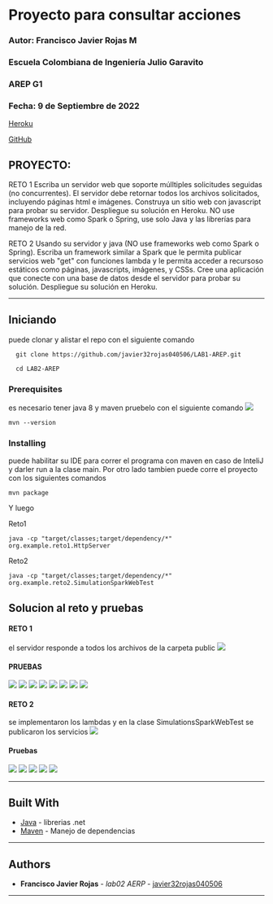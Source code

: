 
# Proyecto para consultar acciones

### Autor: Francisco Javier Rojas M
### Escuela Colombiana de Ingeniería Julio Garavito
### AREP G1
### Fecha: 9 de Septiembre de 2022


[Heroku](https://lab02arep.herokuapp.com/)

[GitHub](https://github.com/javier32rojas040506/LAB2-AREP.git)

## PROYECTO:
RETO 1
Escriba un servidor web que soporte múlltiples solicitudes seguidas (no concurrentes). El servidor debe retornar todos 
los archivos solicitados, incluyendo páginas html e imágenes. Construya un sitio web con javascript para probar su 
servidor. Despliegue su solución en Heroku. NO use frameworks web como Spark o Spring, use solo Java y las librerías 
para manejo de la red.

RETO 2
Usando su  servidor y java (NO use frameworks web como Spark o Spring). Escriba un framework similar a Spark que le 
permita publicar servicios web "get" con funciones lambda y le permita acceder a recursoso estáticos como páginas, 
javascripts, imágenes, y CSSs. Cree una aplicación que conecte con una base de datos desde el servidor para probar su 
solución. Despliegue su solución en Heroku.

---

## Iniciando

puede clonar y alistar el repo con el siguiente comando

```
  git clone https://github.com/javier32rojas040506/LAB1-AREP.git
```
```
  cd LAB2-AREP
```
### Prerequisites

es necesario tener java 8 y maven pruebelo con el siguiente comando
![](.README_images/f8ca9a5b.png)

```
mvn --version
```

### Installing

puede habilitar su IDE para correr el programa con maven en caso de InteliJ
y darler run a la clase main. Por otro lado tambien puede corre el proyecto con los siguientes comandos

```
mvn package
```

Y luego
 
Reto1
```
java -cp "target/classes;target/dependency/*" org.example.reto1.HttpServer
```
Reto2
```
java -cp "target/classes;target/dependency/*" org.example.reto2.SimulationSparkWebTest
```

## Solucion al reto y pruebas
#### RETO 1

el servidor responde a todos los archivos de la carpeta public
![](.README_images/aa5aba50.png)

#### PRUEBAS
![](.README_images/5654e0bf.png)
![](.README_images/c72941d8.png)
![](.README_images/220c79d8.png)
![](.README_images/297be84a.png)
![](.README_images/59fc87e6.png)
![](.README_images/7c9e8ac3.png)
![](.README_images/6f211423.png)
![](.README_images/83fce9fb.png)

#### RETO 2
se implementaron los lambdas y en la clase SimulationsSparkWebTest se publicaron los servicios
![](.README_images/25a7cbf7.png)

#### Pruebas
![](.README_images/f13bf400.png)
![](.README_images/5654e0bf.png)
![](.README_images/220c79d8.png)
![](.README_images/7c9e8ac3.png)
![](.README_images/83fce9fb.png)

---
## Built With

* [Java](https://www.java.com/es/download/help/index_using.html) - librerias .net
* [Maven](https://maven.apache.org/) - Manejo de dependencias

---
## Authors

* **Francisco Javier Rojas** - *lab02 AERP* - [javier32rojas040506](https://github.com/javier32rojas040506)


---
